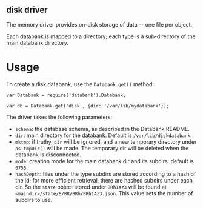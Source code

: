 disk driver
-----------

The memory driver provides on-disk storage of data -- one file per
object.

Each databank is mapped to a directory; each type is a sub-directory
of the main databank directory.

Usage
=====

To create a disk databank, use the `Databank.get()` method:

    var Databank = require('databank').Databank;
    
    var db = Databank.get('disk', {dir: '/var/lib/mydatabank'});
    
The driver takes the following parameters:

* `schema`: the database schema, as described in the Databank README.
* `dir`: main directory for the databank. Default is `/var/lib/diskdatabank`.
* `mktmp`: if truthy, `dir` will be ignored, and a new temporary directory
  under `os.tmpDir()` will be made. The temporary dir will be deleted when
  the databank is disconnected.
* `mode`: creation mode for the main databank dir and its subdirs; default is `0755`.
* `hashDepth`: files under the type subdirs are stored according to a hash
  of the id; for more efficient retrieval, there are hashed subdirs under each dir.
  So the `state` object stored under `BRh1Az3` will be found at `<maindir>/state/B/BR/BRh/BRh1Az3.json`.
  This value sets the number of subdirs to use.


